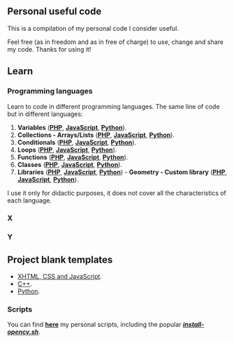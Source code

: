 ## Personal useful code

This is a compilation of my personal code I consider useful.

Feel free (as in freedom and as in free of charge) to use, change and share my code. Thanks for using it!

## Learn

### Programming languages

Learn to code in different programming languages. The same line of code but in different languages:

1. **Variables** (**[PHP](https://github.com/milq/milq/blob/master/learn/prog/01/01.php)**, **[JavaScript](https://github.com/milq/milq/blob/master/learn/prog/01/01.js)**, **[Python](https://github.com/milq/milq/blob/master/learn/prog/01/01.py)**).
2. **Collections - Arrays/Lists** (**[PHP](https://github.com/milq/milq/blob/master/learn/prog/02/02.php)**, **[JavaScript](https://github.com/milq/milq/blob/master/learn/prog/02/02.js)**, **[Python](https://github.com/milq/milq/blob/master/learn/prog/02/02.py)**).
3. **Conditionals** (**[PHP](https://github.com/milq/milq/blob/master/learn/prog/03/03.php)**, **[JavaScript](https://github.com/milq/milq/blob/master/learn/prog/03/03.js)**, **[Python](https://github.com/milq/milq/blob/master/learn/prog/03/03.py)**).
4. **Loops** (**[PHP](https://github.com/milq/milq/blob/master/learn/prog/04/04.php)**, **[JavaScript](https://github.com/milq/milq/blob/master/learn/prog/04/04.js)**, **[Python](https://github.com/milq/milq/blob/master/learn/prog/04/04.py)**).
5. **Functions** (**[PHP](https://github.com/milq/milq/blob/master/learn/prog/05/05.php)**, **[JavaScript](https://github.com/milq/milq/blob/master/learn/prog/05/05.js)**, **[Python](https://github.com/milq/milq/blob/master/learn/prog/05/05.py)**).
6. **Classes** (**[PHP](https://github.com/milq/milq/blob/master/learn/prog/06/06.php)**, **[JavaScript](https://github.com/milq/milq/blob/master/learn/prog/06/06.js)**, **[Python](https://github.com/milq/milq/blob/master/learn/prog/06/06.py)**).
6. **Libraries** (**[PHP](https://github.com/milq/milq/blob/master/learn/prog/07/07.php)**, **[JavaScript](https://github.com/milq/milq/blob/master/learn/prog/07/07.js)**, **[Python](https://github.com/milq/milq/blob/master/learn/prog/07/07.py)**) - **Geometry - Custom library** (**[PHP](https://github.com/milq/milq/blob/master/learn/prog/07/geometry.php)**, **[JavaScript](https://github.com/milq/milq/blob/master/learn/prog/07/geometry.js)**, **[Python](https://github.com/milq/milq/blob/master/learn/prog/07/geometry.py)**).

I use it only for didactic purposes, it does not cover all the characteristics of each language.

### X

### Y

## Project blank templates

* [XHTML, CSS and JavaScript](templates/html).
* [C++](templates/cpp).
* [Python](templates/python).

### Scripts

You can find **[here](scripts)** my personal scripts, including the popular **[_install-opencv.sh_](scripts/bash/install-opencv.sh)**.
